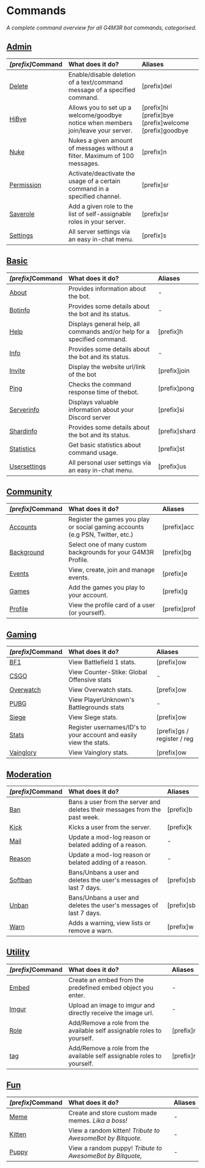 # Commands

_A complete command overview for all G4M3R bot commands, categorised._

## [Admin](admin/)

| _\[prefix\]_**Command** | **What does it do?** | **Aliases** |
| :--- | :--- | :--- |
| [Delete](admin/delete.md) | Enable/disable deletion of a text/command message of a specified command. | \[prefix\]del |
| [HiBye](./) | Allows you to set up a welcome/goodbye notice when members join/leave your server. | \[prefix\]hi \[prefix\]bye \[prefix\]welcome \[prefix\]goodbye |
| [Nuke](admin/nuke.md) | Nukes a given amount of messages without a filter. Maximum of 100 messages. | \[prefix\]n |
| [Permission](admin/permission.md) | Activate/deactivate the usage of a certain command in a specified channel. | \[prefix\]sr |
| [Saverole](admin/saverole.md) | Add a given role to the  list of self-assignable roles in your server. | \[prefix\]sr |
| [Settings](admin/settings.md) | All server settings via an easy in-chat menu. | \[prefix\]s |

## [Basic](basic/)

| _\[prefix\]_**Command** | **What does it do?** | **Aliases** |
| :--- | :--- | :--- |
| [About](basic/about.md) | Provides information about the bot. | - |
| [Botinfo](basic/botinfo.md) | Provides some details about the bot   and its status. | - |
| [Help](basic/help.md) | Displays general help, all commands   and/or help for a specified command. | \[prefix\]h |
| [Info](basic/info.md) | Provides some details about the bot   and its status. | - |
| [Invite](basic/invite.md) | Display the website url/link of the bot | \[prefix\]join |
| [Ping](basic/ping.md) | Checks the command response time  of thebot. | \[prefix\]pong |
| [Serverinfo](basic/serverinfo.md) | Displays valuable information about    your Discord server | \[prefix\]si |
| [Shardinfo](basic/shardinfo.md) | Provides some details about the bot and its status. | \[prefix\]shard |
| [Statistics](basic/statistics.md) | Get basic statistics about command usage. | \[prefix\]st |
| [Usersettings](basic/usersettings.md) | All personal user settings via an easy  in-chat menu. | \[prefix\]us |

## [Community](community/)

| _\[prefix\]_**Command** | **What does it do?** | **Aliases** |
| :--- | :--- | :--- |
| [Accounts](community/accounts.md) | Register the games you play or social gaming accounts \(e.g PSN, Twitter, etc.\) | \[prefix\]acc |
| [Background](community/background.md) | Select one of many custom backgrounds for your G4M3R Profile. | \[prefix\]bg |
| [Events](community/events.md) | View, create, join and manage events. | \[prefix\]e |
| [Games](community/games.md) | Add the games you play to your account. | \[prefix\]g |
| [Profile](community/profile.md) | View the profile card of a user \(or yourself\). | \[prefix\]prof |

## [Gaming](gaming/)

| _\[prefix\]_**Command** | **What does it do?** | **Aliases** |
| :--- | :--- | :--- |
| [BF1](https://github.com/pedall/g4m3r-wiki/tree/e02c9f1e99118cbc5606efe0a929aec2ad537940/commands/gaming/bf1.md) | View Battlefield 1 stats. | \[prefix\]ow |
| [CSGO](https://github.com/pedall/g4m3r-wiki/tree/e02c9f1e99118cbc5606efe0a929aec2ad537940/commands/gaming/cs:go.md) | View Counter-Stike: Global Offensive  stats | - |
| [Overwatch](gaming/overwatch.md) | View Overwatch stats. | \[prefix\]ow |
| [PUBG](gaming/pubg.md) | View PlayerUnknown's Battlegrounds  stats | - |
| [Siege](https://github.com/pedall/g4m3r-wiki/tree/e02c9f1e99118cbc5606efe0a929aec2ad537940/commands/gaming/siege.md) | View Siege stats. | \[prefix\]ow |
| [Stats](https://github.com/pedall/g4m3r-wiki/tree/e02c9f1e99118cbc5606efe0a929aec2ad537940/commands/gaming/Stats/README.md) | Register usernames/ID's to your account and easily view the stats. | \[prefix\]gs / register / reg |
| [Vainglory](https://github.com/pedall/g4m3r-wiki/tree/e02c9f1e99118cbc5606efe0a929aec2ad537940/commands/gaming/vainglory.md) | View Vainglory stats. | \[prefix\]ow |

## [Moderation](moderation/)

| _\[prefix\]_**Command** | **What does it do?** | **Aliases** |
| :--- | :--- | :--- |
| [Ban](moderation/ban.md) | Bans a user from the server and deletes their messages from the past week. | \[prefix\]b |
| [Kick](moderation/kick.md) | Kicks a user from the server. | \[prefix\]k |
| [Mail](https://github.com/pedall/g4m3r-wiki/tree/e02c9f1e99118cbc5606efe0a929aec2ad537940/commands/moderation/mail.md) | Update a mod-log reason or belated adding of a reason. | - |
| [Reason](moderation/reason.md) | Update a mod-log reason or belated adding of a reason. | - |
| [Softban](https://github.com/pedall/g4m3r-wiki/tree/e02c9f1e99118cbc5606efe0a929aec2ad537940/commands/moderation/softban.md) | Bans/Unbans a user and deletes the user's messages of last 7 days. | \[prefix\]sb |
| [Unban](https://github.com/pedall/g4m3r-wiki/tree/e02c9f1e99118cbc5606efe0a929aec2ad537940/commands/moderation/unban.md) | Bans/Unbans a user and deletes the user's messages of last 7 days. | \[prefix\]sb |
| [Warn](moderation/warn.md) | Adds a warning, view lists or remove a warn. | \[prefix\]w |

## [Utility](utility/)

| _\[prefix\]_**Command** | **What does it do?** | **Aliases** |
| :--- | :--- | :--- |
| [Embed](utility/embed.md) | Create an embed from the predefined embed object you enter. | - |
| [Imgur](utility/imgur.md) | Upload an image to imgur and directly receive the image url. | - |
| [Role](utility/role.md) | Add/Remove a role from the available self assignable roles to yourself. | \[prefix\]r |
| [tag](utility/tag.md) | Add/Remove a role from the available self assignable roles to yourself. | \[prefix\]r |

## [Fun](fun/)

| _\[prefix\]_**Command** | **What does it do?** | **Aliases** |
| :--- | :--- | :--- |
| [Meme](fun/meme.md) | Create and store custom made memes. _Lika a boss!_ | - |
| [Kitten](fun/kitten.md) | View a random kitten! _Tribute to AwesomeBot by Bitquote._ | - |
| [Puppy](fun/puppy.md) | View a random puppy! _Tribute to AwesomeBot by Bitquote,_ | - |

